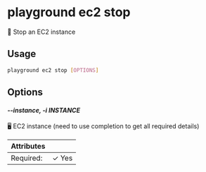 # playground ec2 stop

🔴 Stop an EC2 instance

## Usage

```bash
playground ec2 stop [OPTIONS]
```

## Options

#### *--instance, -i INSTANCE*

🖥️ EC2 instance (need to use completion to get all required details)

| Attributes      | &nbsp;
|-----------------|-------------
| Required:       | ✓ Yes


